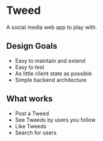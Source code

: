 # Tweed

A social media web app to play with.

## Design Goals

* Easy to maintain and extend
* Easy to test
* As little client state as possible
* Simple backend architecture

## What works

* Post a Tweed
* See Tweeds by users you follow
* Like Tweeds
* Search for users
